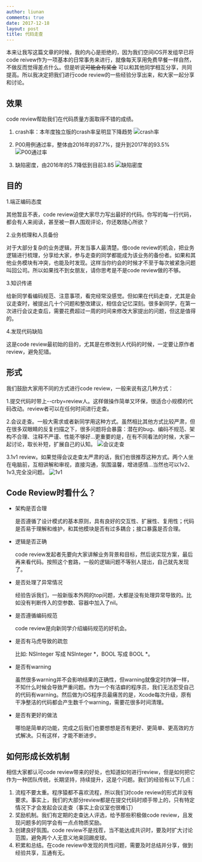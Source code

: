```yaml
---
author: liunan
comments: true
date: 2017-12-18
layout: post
title: 代码走查
---	
```



本来让我写这篇文章的时候，我的内心是拒绝的，因为我们空间iOS开发组早已将code reivew作为一项基本的日常事务来进行，就像每天享用免费早餐一样自然，不做反而觉得差点什么。但是听说<del>可能会有奖金</del> 可以和其他同学相互分享，共同提高。所以我决定把我们进行code review的一些经验分享出来，和大家一起分享和讨论。


## 效果


code review帮助我们在代码质量方面取得不错的成绩。

1. crash率：本年度独立版的crash率呈明显下降趋势
![crash率](/images/codereview/1.jpeg)

2. P00用例通过率，整体由2016年的87.7%，提升到2017年的93.5%
![P00通过率](/images/codereview/2.jpeg)

3. 缺陷密度，由2016年的5.7降低到目前3.85
![缺陷密度](/images/codereview/3.jpeg)


## 目的


1.端正编码态度

其他暂且不表，code review迫使大家尽力写出最好的代码。你写的每一行代码，都会有人来阅读，甚至被一群人围观评论，你还敢随心所欲？

2.业务梳理和人员备份

对于大部分复杂的业务逻辑，开发当事人最清楚。借code review的机会，把业务逻辑进行梳理，分享给大家，参与走查的同学都能成为该业务的备份者。如果和其他业务模块有冲突，也能及时发现。这样当你约会的时候才不至于每次被紧急问题叫回公司。所以如果找不到女朋友，请你思考是不是code review做的不够。

3.知识传递

给新同学看编码规范、注意事项，看完经常没感觉。但如果在代码走查，尤其是会议走查时，被提出几十个问题和整改建议，相信会记忆深刻。很多新同学，在第一次进行会议走查后，需要花费超过一周的时间来修改大家提出的问题，但这是值得的。

4.发现代码缺陷

这是code review最初始的目的，尤其是在修改别人代码的时候，一定要让原作者review，避免犯错。


## 形式


我们鼓励大家用不同的方式进行code review，一般来说有这几种方式：

1.提交代码时带上--crby=review人。这样做操作简单又环保，很适合小规模的代码改动。review者可以在任何时间进行走查。

2.会议走查。一般大需求或者新同学用这种方式。虽然相比其他方式比较严肃，但在很多双眼睛的反复扫描之下，很多问题将会暴露：潜在的bug、编码不规范、架构不合理、注释不严谨、性能不够好...更重要的是，在有不同看法的时候，大家一起讨论，取长补短，扩展自己的认知。
![会议走查](/images/codereview/4.jpeg)

3.1v1 review。如果觉得会议走查太严肃的话，我们也很推荐这种方式。两个人坐在电脑前，互相讲解和审视，直接沟通，氛围温馨，增进感情...当然也可以1v2、1v3,完全没问题。
![1v1](/images/codereview/5.jpeg)

## Code Review时看什么？


- 架构是否合理

	是否遵循了设计模式的基本原则，具有良好的交互性、扩展性、复用性；代码是否易于理解和维护，和其他模块是否有过多耦合；接口暴露是否合理。
	
- 逻辑是否正确

	code review发起者先要向大家讲解业务背景和目标，然后说实现方案，最后再来看代码。按照这个套路，一般的逻辑问题不等别人提出，自己就先发现了。

- 是否处理了异常情况

	经验告诉我们，一般新版本外网的top问题，大都是没有处理异常导致的。比如没有判断传入的空参数、容器中加入了nil。

- 是否遵循编码规范

	code review是向新同学介绍编码规范的好机会。

- 是否有马虎导致的疏忽

	比如: NSInteger 写成 NSInteger *，BOOL 写成 BOOL *。

- 是否有warning

	虽然很多warning并不会影响结果的正确性，但warning就像定时炸弹一样，不知什么时候会导致严重问题。作为一个有洁癖的程序员，我们无法忍受自己的代码有warning。然后做为iOS程序员最痛苦的是，Xcode每次升级，原有干净整洁的代码都会产生数千个warning，需要花很多时间清理。

- 是否有更好的做法

	哪怕是简单的功能，完成之后我们也要想想是否有更好、更简单、更高效的方式解决。只有这样，才能不断进步。

## 如何形成长效机制


相信大家都认可code review带来的好处，也知道如何进行review，但是如何把它作为一种团队传统，长期坚持，持续提升，这是个问题。我们的经验有以下几点：

1. 流程不要太重。程序猿都不喜欢流程，所以我们对code review的形式并没有要求。事实上，我们的大部分review都是在提交代码时顺手带上的，只有特定情况下才会发起会议走查（事实上会议室也很难订）
2. 奖励机制。我们有定期的走查达人评选，给予那些积极做code review，且发现问题多的同学会有一点点物质奖励。
3. 创建良好氛围。code review不是找茬，当不能达成共识时，要及时扩大讨论范围，避免两个人无意义地来回踢皮球。
4. 积累和总结。在code review中发现的共性问题，需要及时总结并分享，做到经验共享，互通有无。

